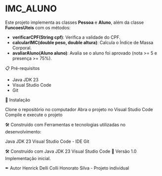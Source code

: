 # IMC_ALUNO

Este projeto implementa as classes **Pessoa** e **Aluno**, além da classe **FuncoesUteis** com os métodos:

- **verificarCPF(String cpf)**: Verifica a validade do CPF.
- **calcularIMC(double peso, double altura)**: Calcula o Índice de Massa Corporal.
- **avaliarAluno(Aluno aluno)**: Avalia se o aluno foi aprovado (nota >= 5 e presença >= 75%).


📋 Pré-requisitos

- Java JDK 23
- Visual Studio Code
- Git


🔧 Instalação

Clone o repositório no  computador
Abra o projeto no Visual Studio Code
Compile e execute o projeto

🛠 Construído com
Ferramentas e tecnologias utilizadas no desenvolvimento:

Java JDK 23 
Visual Studio Code - IDE 
Git

   🛠 Construído com
Java JDK 23
Visual Studio Code
📌 Versão 1.0
Implementação inicial.

✒ Autor
Henrick Delli Colli Honorato Silva - Projeto individual
